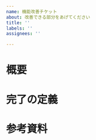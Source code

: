```yaml
---
name: 機能改善チケット
about: 改善できる部分をあげてください
title: ''
labels: ''
assignees: ''

---
```


# 概要

# 完了の定義

# 参考資料
